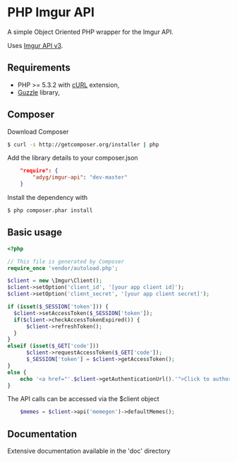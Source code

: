 # PHP Imgur API

A simple Object Oriented PHP wrapper for the Imgur API.

Uses [Imgur API v3](https://api.imgur.com/).

## Requirements

* PHP >= 5.3.2 with [cURL](http://php.net/manual/en/book.curl.php) extension,
* [Guzzle](https://github.com/guzzle/guzzle) library,

## Composer

Download Composer

```bash
$ curl -s http://getcomposer.org/installer | php
```

Add the library details to your composer.json

```json
    "require": {
        "adyg/imgur-api": "dev-master"
    }
```

Install the dependency with

```bash
$ php composer.phar install
```

## Basic usage

```php
<?php

// This file is generated by Composer
require_once 'vendor/autoload.php';

$client = new \Imgur\Client();
$client->setOption('client_id', '[your app client id]');
$client->setOption('client_secret', '[your app client secret]');

if (isset($_SESSION['token'])) {
  $client->setAccessToken($_SESSION['token']);
  if($client->checkAccessTokenExpired()) {
      $client->refreshToken();
  }
}
elseif (isset($_GET['code']))
      $client->requestAccessToken($_GET['code']);
      $_SESSION['token'] = $client->getAccessToken();
}
else {
    echo '<a href="'.$client->getAuthenticationUrl().'">Click to authorize</a>';
}
```
The API calls can be accessed via the $client object

```php
    $memes = $client->api('memegen')->defaultMemes();
```

## Documentation

Extensive documentation available in the 'doc' directory
